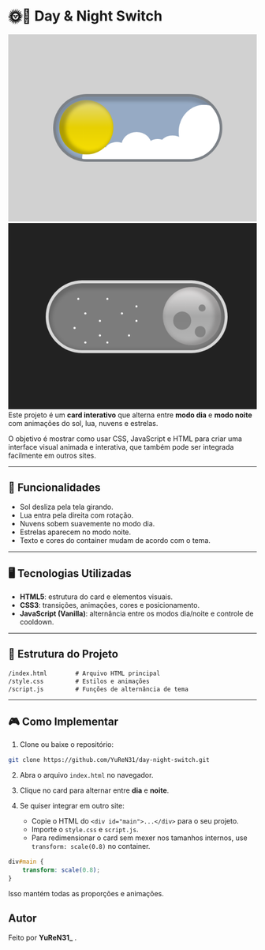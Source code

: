 # 🌞🌙 Day & Night Switch

![Preview do card](day-night-switch/Imagens_readme/light.png)
![Preview do card](day-night-switch/Imagens_readme/night.png)
Este projeto é um **card interativo** que alterna entre **modo dia** e **modo noite** com animações do sol, lua, nuvens e estrelas.

O objetivo é mostrar como usar CSS, JavaScript e HTML para criar uma interface visual animada e interativa, que também pode ser integrada facilmente em outros sites.

---

## 🚀 Funcionalidades
- Sol desliza pela tela girando.
- Lua entra pela direita com rotação.
- Nuvens sobem suavemente no modo dia.
- Estrelas aparecem no modo noite.
- Texto e cores do container mudam de acordo com o tema.

---

## 🖥️ Tecnologias Utilizadas
- **HTML5**: estrutura do card e elementos visuais.
- **CSS3**: transições, animações, cores e posicionamento.
- **JavaScript (Vanilla)**: alternância entre os modos dia/noite e controle de cooldown.

---

## 📂 Estrutura do Projeto
```
/index.html        # Arquivo HTML principal
/style.css         # Estilos e animações
/script.js         # Funções de alternância de tema
```

---

## 🎮 Como Implementar

1. Clone ou baixe o repositório:
```bash
git clone https://github.com/YuReN31/day-night-switch.git
```

2. Abra o arquivo `index.html` no navegador.

3. Clique no card para alternar entre **dia** e **noite**.

4. Se quiser integrar em outro site:
   - Copie o HTML do `<div id="main">...</div>` para o seu projeto.
   - Importe o `style.css` e `script.js`.
   - Para redimensionar o card sem mexer nos tamanhos internos, use `transform: scale(0.8)` no container.

```css
div#main {
    transform: scale(0.8);
}
```

Isso mantém todas as proporções e animações.


## Autor
Feito por **YuReN31_** .

